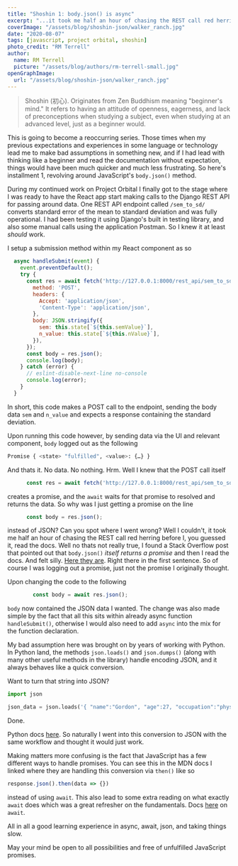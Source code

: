 ```yaml
---
title: "Shoshin 1: body.json() is async"
excerpt: "...it took me half an hour of chasing the REST call red herring before I, you guessed it, read the docs."
coverImage: "/assets/blog/shoshin-json/walker_ranch.jpg"
date: "2020-08-07"
tags: [javascript, project orbital, shoshin]
photo_credit: "RM Terrell"
author:
  name: RM Terrell
  picture: "/assets/blog/authors/rm-terrell-small.jpg"
openGraphImage:
  url: "/assets/blog/shoshin-json/walker_ranch.jpg"
---
```


> Shoshin (初心). Originates from Zen Buddhism meaning "beginner's mind." It refers to having an attitude of openness, eagerness, and lack of preconceptions when studying a subject, even when studying at an advanced level, just as a beginner would.

This is going to become a reoccurring series. Those times when my previous expectations and experiences in some language or technology lead me to make bad assumptions in something new, and if I had lead with thinking like a beginner and read the documentation without expectation, things would have been much quicker and much less frustrating. So here's installment 1, revolving around JavaScript's `body.json()` method.

During my continued work on Project Orbital I finally got to the stage where I was ready to have the React app start making calls to the Django REST API for passing around data. One REST API endpoint called `/sem_to_sd/` converts standard error of the mean to standard deviation and was fully operational. I had been testing it using Django's built in testing library, and also some manual calls using the application Postman. So I knew it at least _should_ work.

I setup a submission method within my React component as so

```javascript
  async handleSubmit(event) {
    event.preventDefault();
    try {
      const res = await fetch('http://127.0.0.1:8000/rest_api/sem_to_sd/', {
        method: 'POST',
        headers: {
          Accept: 'application/json',
          'Content-Type': 'application/json',
        },
        body: JSON.stringify({
          sem: this.state[`${this.semValue}`],
          n_value: this.state[`${this.nValue}`],
        }),
      });
      const body = res.json();
      console.log(body);
    } catch (error) {
      // eslint-disable-next-line no-console
      console.log(error);
    }
  }
  ```

In short, this code makes a POST call to the endpoint, sending the body data `sem` and `n_value` and expects a response containing the standard deviation.

Upon running this code however, by sending data via the UI and relevant component, `body` logged out as the following

```bash
Promise { <state> "fulfilled", <value>: {…} }
```

And thats it. No data. No nothing. Hrm. Well I knew that the POST call itself

```javascript
      const res = await fetch('http://127.0.0.1:8000/rest_api/sem_to_sd/', {})
```

creates a promise, and the `await` waits for that promise to resolved and returns the data. So why was I just getting a promise on the line

```javascript
      const body = res.json();
```

instead of JSON? Can you spot where I went wrong? Well I couldn't, it took me half an hour of chasing the REST call red herring before I, you guessed it, read the docs. Well no thats not really true, I found a Stack Overflow post that pointed out that `body.json()` _itself returns a promise_ and then I read the docs. And felt silly. [Here they are](https://developer.mozilla.org/en-US/docs/Web/API/Body/json). Right there in the first sentence. So of course I was logging out a promise, just not the promise I originally thought.

Upon changing the code to the following

```javascript
        const body = await res.json();
```

`body` now contained the JSON data I wanted. The change was also made simple by the fact that all this sits within already async function `handleSubmit()`, otherwise I would also need to add `async` into the mix for the function declaration.

My bad assumption here was brought on by years of working with Python. In Python land, the methods `json.loads()` and `json.dumps()` (along with many other useful methods in the library) handle encoding JSON, and it always behaves like a quick conversion.

Want to turn that string into JSON?

```python
import json

json_data = json.loads('{ "name":"Gordon", "age":27, "occupation":"physicist"}')
```

Done.

Python docs [here](https://docs.python.org/3/library/json.html). So naturally I went into this conversion to JSON with the same workflow and thought it would just work.

Making matters more confusing is the fact that JavaScript has a few different ways to handle promises. You can see this in the MDN docs I linked where they are handling this conversion via `then()` like so

```javascript
response.json().then(data => {})
```

instead of using `await`. This also lead to some extra reading on what exactly `await` does which was a great refresher on the fundamentals. Docs [here](https://developer.mozilla.org/en-US/docs/Web/JavaScript/Reference/Operators/await) on `await`.

All in all a good learning experience in async, await, json, and taking things slow.

May your mind be open to all possibilities and free of unfulfilled JavaScript promises.
